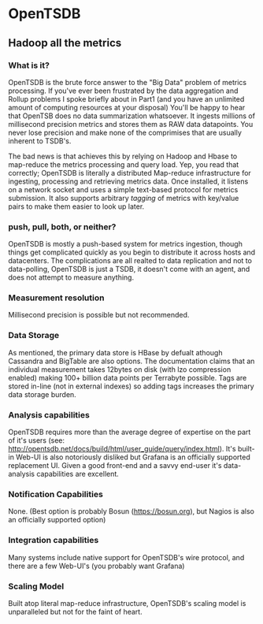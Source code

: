 # OpenTSDB

## Hadoop all the metrics

### What is it? 
OpenTSDB is the brute force answer to the "Big Data" problem of metrics
processing. If you've ever been frustrated by the data aggregation and Rollup
problems I spoke briefly about in Part1 (and you have an unlimited amount of
computing resources at your disposal) You'll be happy to hear that OpenTSB does
no data summarization whatsoever. It ingests millions of millisecond precision
metrics and stores them as RAW data datapoints. You never lose precision and
make none of the comprimises that are usually inherent to TSDB's.

The bad news is that achieves this by relying on Hadoop and Hbase to map-reduce
the metrics processing and query load. Yep, you read that correctly; OpenTSDB
is literally a distributed Map-reduce infrastructure for ingesting, processing
and retrieving metrics data. Once installed, it listens on a network socket and
uses a simple text-based protocol for metrics submission. It also supports
arbitrary *tagging* of metrics with key/value pairs to make them easier to look
up later.

### push, pull, both, or neither?
OpenTSDB is mostly a push-based system for metrics ingestion, though things get
complicated quickly as you begin to distribute it across hosts and datacenters.
The complications are all realted to data replication and not to data-polling,
OpenTSDB is just a TSDB, it doesn't come with an agent, and does not attempt to
measure anything.

### Measurement resolution 
Millisecond precision is possible but not recommended.

### Data Storage 
As mentioned, the primary data store is HBase by defualt athough Cassandra and
BigTable are also options. The documentation claims that an individual
measurement takes 12bytes on disk (with lzo compression enabled) making 100+
billion data points per Terrabyte possible. Tags are stored in-line (not in
external indexes) so adding tags increases the primary data storage burden.

### Analysis capabilities
OpenTSDB requires more than the average degree of expertise on the part of it's
users (see: http://opentsdb.net/docs/build/html/user_guide/query/index.html).
It's built-in Web-UI is also notoriously disliked but Grafana is an officially
supported replacement UI. Given a good front-end and a savvy end-user it's
data-analysis capabilities are excellent.

### Notification Capabilities
None. (Best option is probably Bosun (https://bosun.org), but Nagios is also an
officially supported option)

### Integration capabilities
Many systems include native support for OpenTSDB's wire protocol, and there are
a few Web-UI's (you probably want Grafana)

### Scaling Model
Built atop literal map-reduce infrastructure, OpenTSDB's scaling model is
unparalleled but not for the faint of heart.
